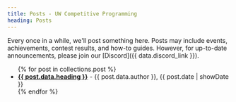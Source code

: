 ```yaml
---
title: Posts - UW Competitive Programming
heading: Posts
---
```


Every once in a while, we'll post something here. Posts may include events, achievements, contest results, and how-to guides. However, for up-to-date announcements, please join our [Discord]({{ data.discord_link }}).

<ul>
{% for post in collections.post %}
    <li>
        <a href="{{ post.url }}"><b>{{ post.data.heading }}</b></a> - {{ post.data.author }}, {{ post.date | showDate }}
    </li>
{% endfor %}
</ul>
